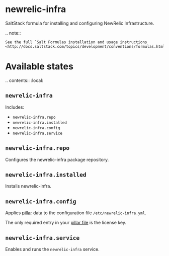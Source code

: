 newrelic-infra 
==========================================================================

SaltStack formula for installing and configuring NewRelic Infrastructure.

.. note::

    See the full `Salt Formulas installation and usage instructions
    <http://docs.saltstack.com/topics/development/conventions/formulas.html>`_.

Available states
================

.. contents::
    :local:

``newrelic-infra``
------------------

Includes:

* ``newrelic-infra.repo``
* ``newrelic-infra.installed``
* ``newrelic-infra.config``
* ``newrelic-infra.service``

``newrelic-infra.repo``
----------------------------

Configures the newrelic-infra package repository.

``newrelic-infra.installed``
----------------------------

Installs newrelic-infra.

``newrelic-infra.config``
----------------------------

Applies [pillar](pillar.example) data to the configuration file ``/etc/newrelic-infra.yml``.

The only required entry in your [pillar file](pillar.example) is the license key.

``newrelic-infra.service``
----------------------------

Enables and runs the ``newrelic-infra`` service.

